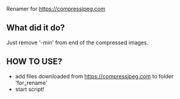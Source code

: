Renamer for https://compressjpeg.com

What did it do?
-
Just remove '-min' from end of the compressed images.

HOW TO USE?
-

- add files downloaded from https://compressjpeg.com to folder 'for_rename'
- start script!